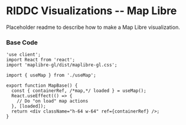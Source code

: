 # RIDDC Visualizations -- Map Libre

Placeholder readme to describe how to make a Map Libre visualization.

### Base Code

```tsx
'use client';
import React from 'react';
import 'maplibre-gl/dist/maplibre-gl.css';

import { useMap } from './useMap';

export function MapBase() {
  const { containerRef, /*map,*/ loaded } = useMap();
  React.useEffect(() => {
    // Do "on load" map actions
  }, [loaded]);
  return <div className="h-64 w-64" ref={containerRef} />;
}

```

